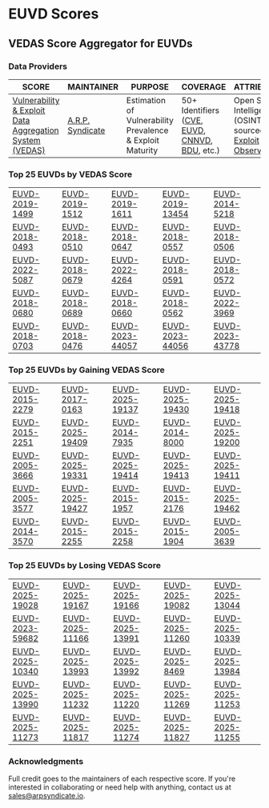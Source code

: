 
# EUVD Scores
## VEDAS Score Aggregator for EUVDs 

### Data Providers
| SCORE | MAINTAINER | PURPOSE | COVERAGE | ATTRIBUTION | FREQUENCY |
| ----- | ---------- | ------- | -------- | ----------- | --------- |
| [Vulnerability & Exploit Data Aggregation System (VEDAS)](https://vedas.arpsyndicate.io) | [A.R.P. Syndicate](https://www.arpsyndicate.io) | Estimation of Vulnerability Prevalence & Exploit Maturity | 50+ Identifiers ([CVE](https://github.com/ARPSyndicate/cve-scores), [EUVD](https://github.com/ARPSyndicate/euvd-scores), [CNNVD](https://github.com/ARPSyndicate/cnnvd-scores), [BDU](https://github.com/ARPSyndicate/bdu-scores), etc.) | Open Source Intelligence (OSINT) sourced from [Exploit Observer](https://www.exploit.observer) | 6-8 Hours |




<h3>Top 25 EUVDs by VEDAS Score</h3>

<table>
  <tr>
    <td><a href='https://vedas.arpsyndicate.io/?vuln=EUVD-2019-1499'>EUVD-2019-1499</a></td>
    <td><a href='https://vedas.arpsyndicate.io/?vuln=EUVD-2019-1512'>EUVD-2019-1512</a></td>
    <td><a href='https://vedas.arpsyndicate.io/?vuln=EUVD-2019-1611'>EUVD-2019-1611</a></td>
    <td><a href='https://vedas.arpsyndicate.io/?vuln=EUVD-2019-13454'>EUVD-2019-13454</a></td>
    <td><a href='https://vedas.arpsyndicate.io/?vuln=EUVD-2014-5218'>EUVD-2014-5218</a></td>
  </tr>
  <tr>
    <td><a href='https://vedas.arpsyndicate.io/?vuln=EUVD-2018-0493'>EUVD-2018-0493</a></td>
    <td><a href='https://vedas.arpsyndicate.io/?vuln=EUVD-2018-0510'>EUVD-2018-0510</a></td>
    <td><a href='https://vedas.arpsyndicate.io/?vuln=EUVD-2018-0647'>EUVD-2018-0647</a></td>
    <td><a href='https://vedas.arpsyndicate.io/?vuln=EUVD-2018-0557'>EUVD-2018-0557</a></td>
    <td><a href='https://vedas.arpsyndicate.io/?vuln=EUVD-2018-0506'>EUVD-2018-0506</a></td>
  </tr>
  <tr>
    <td><a href='https://vedas.arpsyndicate.io/?vuln=EUVD-2022-5087'>EUVD-2022-5087</a></td>
    <td><a href='https://vedas.arpsyndicate.io/?vuln=EUVD-2018-0679'>EUVD-2018-0679</a></td>
    <td><a href='https://vedas.arpsyndicate.io/?vuln=EUVD-2022-4264'>EUVD-2022-4264</a></td>
    <td><a href='https://vedas.arpsyndicate.io/?vuln=EUVD-2018-0591'>EUVD-2018-0591</a></td>
    <td><a href='https://vedas.arpsyndicate.io/?vuln=EUVD-2018-0572'>EUVD-2018-0572</a></td>
  </tr>
  <tr>
    <td><a href='https://vedas.arpsyndicate.io/?vuln=EUVD-2018-0680'>EUVD-2018-0680</a></td>
    <td><a href='https://vedas.arpsyndicate.io/?vuln=EUVD-2018-0689'>EUVD-2018-0689</a></td>
    <td><a href='https://vedas.arpsyndicate.io/?vuln=EUVD-2018-0660'>EUVD-2018-0660</a></td>
    <td><a href='https://vedas.arpsyndicate.io/?vuln=EUVD-2018-0562'>EUVD-2018-0562</a></td>
    <td><a href='https://vedas.arpsyndicate.io/?vuln=EUVD-2022-3969'>EUVD-2022-3969</a></td>
  </tr>
  <tr>
    <td><a href='https://vedas.arpsyndicate.io/?vuln=EUVD-2018-0703'>EUVD-2018-0703</a></td>
    <td><a href='https://vedas.arpsyndicate.io/?vuln=EUVD-2018-0476'>EUVD-2018-0476</a></td>
    <td><a href='https://vedas.arpsyndicate.io/?vuln=EUVD-2023-44057'>EUVD-2023-44057</a></td>
    <td><a href='https://vedas.arpsyndicate.io/?vuln=EUVD-2023-44056'>EUVD-2023-44056</a></td>
    <td><a href='https://vedas.arpsyndicate.io/?vuln=EUVD-2023-43778'>EUVD-2023-43778</a></td>
  </tr>
</table>


<h3>Top 25 EUVDs by Gaining VEDAS Score</h3>

<table>
  <tr>
    <td><a href='https://vedas.arpsyndicate.io/?vuln=EUVD-2015-2279'>EUVD-2015-2279</a></td>
    <td><a href='https://vedas.arpsyndicate.io/?vuln=EUVD-2017-0163'>EUVD-2017-0163</a></td>
    <td><a href='https://vedas.arpsyndicate.io/?vuln=EUVD-2025-19137'>EUVD-2025-19137</a></td>
    <td><a href='https://vedas.arpsyndicate.io/?vuln=EUVD-2025-19430'>EUVD-2025-19430</a></td>
    <td><a href='https://vedas.arpsyndicate.io/?vuln=EUVD-2025-19418'>EUVD-2025-19418</a></td>
  </tr>
  <tr>
    <td><a href='https://vedas.arpsyndicate.io/?vuln=EUVD-2015-2251'>EUVD-2015-2251</a></td>
    <td><a href='https://vedas.arpsyndicate.io/?vuln=EUVD-2025-19409'>EUVD-2025-19409</a></td>
    <td><a href='https://vedas.arpsyndicate.io/?vuln=EUVD-2014-7935'>EUVD-2014-7935</a></td>
    <td><a href='https://vedas.arpsyndicate.io/?vuln=EUVD-2014-8000'>EUVD-2014-8000</a></td>
    <td><a href='https://vedas.arpsyndicate.io/?vuln=EUVD-2025-19200'>EUVD-2025-19200</a></td>
  </tr>
  <tr>
    <td><a href='https://vedas.arpsyndicate.io/?vuln=EUVD-2005-3666'>EUVD-2005-3666</a></td>
    <td><a href='https://vedas.arpsyndicate.io/?vuln=EUVD-2025-19331'>EUVD-2025-19331</a></td>
    <td><a href='https://vedas.arpsyndicate.io/?vuln=EUVD-2025-19414'>EUVD-2025-19414</a></td>
    <td><a href='https://vedas.arpsyndicate.io/?vuln=EUVD-2025-19413'>EUVD-2025-19413</a></td>
    <td><a href='https://vedas.arpsyndicate.io/?vuln=EUVD-2025-19411'>EUVD-2025-19411</a></td>
  </tr>
  <tr>
    <td><a href='https://vedas.arpsyndicate.io/?vuln=EUVD-2005-3577'>EUVD-2005-3577</a></td>
    <td><a href='https://vedas.arpsyndicate.io/?vuln=EUVD-2025-19427'>EUVD-2025-19427</a></td>
    <td><a href='https://vedas.arpsyndicate.io/?vuln=EUVD-2015-1957'>EUVD-2015-1957</a></td>
    <td><a href='https://vedas.arpsyndicate.io/?vuln=EUVD-2015-2176'>EUVD-2015-2176</a></td>
    <td><a href='https://vedas.arpsyndicate.io/?vuln=EUVD-2025-19462'>EUVD-2025-19462</a></td>
  </tr>
  <tr>
    <td><a href='https://vedas.arpsyndicate.io/?vuln=EUVD-2014-3570'>EUVD-2014-3570</a></td>
    <td><a href='https://vedas.arpsyndicate.io/?vuln=EUVD-2015-2255'>EUVD-2015-2255</a></td>
    <td><a href='https://vedas.arpsyndicate.io/?vuln=EUVD-2015-2258'>EUVD-2015-2258</a></td>
    <td><a href='https://vedas.arpsyndicate.io/?vuln=EUVD-2015-1904'>EUVD-2015-1904</a></td>
    <td><a href='https://vedas.arpsyndicate.io/?vuln=EUVD-2005-3639'>EUVD-2005-3639</a></td>
  </tr>
</table>


<h3>Top 25 EUVDs by Losing VEDAS Score</h3>

<table>
  <tr>
    <td><a href='https://vedas.arpsyndicate.io/?vuln=EUVD-2025-19028'>EUVD-2025-19028</a></td>
    <td><a href='https://vedas.arpsyndicate.io/?vuln=EUVD-2025-19167'>EUVD-2025-19167</a></td>
    <td><a href='https://vedas.arpsyndicate.io/?vuln=EUVD-2025-19166'>EUVD-2025-19166</a></td>
    <td><a href='https://vedas.arpsyndicate.io/?vuln=EUVD-2025-19082'>EUVD-2025-19082</a></td>
    <td><a href='https://vedas.arpsyndicate.io/?vuln=EUVD-2025-13044'>EUVD-2025-13044</a></td>
  </tr>
  <tr>
    <td><a href='https://vedas.arpsyndicate.io/?vuln=EUVD-2023-59682'>EUVD-2023-59682</a></td>
    <td><a href='https://vedas.arpsyndicate.io/?vuln=EUVD-2025-11166'>EUVD-2025-11166</a></td>
    <td><a href='https://vedas.arpsyndicate.io/?vuln=EUVD-2025-13991'>EUVD-2025-13991</a></td>
    <td><a href='https://vedas.arpsyndicate.io/?vuln=EUVD-2025-11260'>EUVD-2025-11260</a></td>
    <td><a href='https://vedas.arpsyndicate.io/?vuln=EUVD-2025-10339'>EUVD-2025-10339</a></td>
  </tr>
  <tr>
    <td><a href='https://vedas.arpsyndicate.io/?vuln=EUVD-2025-10340'>EUVD-2025-10340</a></td>
    <td><a href='https://vedas.arpsyndicate.io/?vuln=EUVD-2025-13993'>EUVD-2025-13993</a></td>
    <td><a href='https://vedas.arpsyndicate.io/?vuln=EUVD-2025-13992'>EUVD-2025-13992</a></td>
    <td><a href='https://vedas.arpsyndicate.io/?vuln=EUVD-2025-8469'>EUVD-2025-8469</a></td>
    <td><a href='https://vedas.arpsyndicate.io/?vuln=EUVD-2025-13984'>EUVD-2025-13984</a></td>
  </tr>
  <tr>
    <td><a href='https://vedas.arpsyndicate.io/?vuln=EUVD-2025-13990'>EUVD-2025-13990</a></td>
    <td><a href='https://vedas.arpsyndicate.io/?vuln=EUVD-2025-11232'>EUVD-2025-11232</a></td>
    <td><a href='https://vedas.arpsyndicate.io/?vuln=EUVD-2025-11220'>EUVD-2025-11220</a></td>
    <td><a href='https://vedas.arpsyndicate.io/?vuln=EUVD-2025-11269'>EUVD-2025-11269</a></td>
    <td><a href='https://vedas.arpsyndicate.io/?vuln=EUVD-2025-11253'>EUVD-2025-11253</a></td>
  </tr>
  <tr>
    <td><a href='https://vedas.arpsyndicate.io/?vuln=EUVD-2025-11273'>EUVD-2025-11273</a></td>
    <td><a href='https://vedas.arpsyndicate.io/?vuln=EUVD-2025-11817'>EUVD-2025-11817</a></td>
    <td><a href='https://vedas.arpsyndicate.io/?vuln=EUVD-2025-11274'>EUVD-2025-11274</a></td>
    <td><a href='https://vedas.arpsyndicate.io/?vuln=EUVD-2025-11827'>EUVD-2025-11827</a></td>
    <td><a href='https://vedas.arpsyndicate.io/?vuln=EUVD-2025-11255'>EUVD-2025-11255</a></td>
  </tr>
</table>



### Acknowledgments
Full credit goes to the maintainers of each respective score.
If you're interested in collaborating or need help with anything, contact us at [sales@arpsyndicate.io](mailto:sales@arpsyndicate.io).
